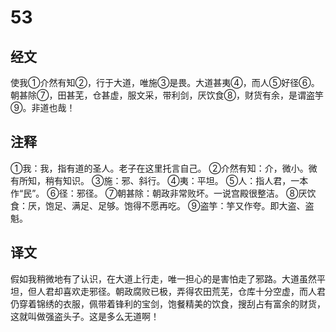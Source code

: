 # 53

## 经文

使我①介然有知②，行于大道，唯施③是畏。大道甚夷④，而人⑤好径⑥。朝甚除⑦，田甚芜，仓甚虚，服文采，带利剑，厌饮食⑧，财货有余，是谓盗竽⑨。非道也哉！

## 注释

①我：我，指有道的圣人。老子在这里托言自己。
②介然有知：介，微小。微有所知，稍有知识。
③施：邪、斜行。
④夷：平坦。
⑤人：指人君，一本作“民”。
⑥径：邪径。
⑦朝甚除：朝政非常败坏。一说宫殿很整洁。
⑧厌饮食：厌，饱足、满足、足够。饱得不愿再吃。
⑨盗竽：竽又作夸。即大盗、盗魁。

## 译文

假如我稍微地有了认识，在大道上行走，唯一担心的是害怕走了邪路。大道虽然平坦，但人君却喜欢走邪径。朝政腐败已极，弄得农田荒芜，仓库十分空虚，而人君仍穿着锦绣的衣服，佩带着锋利的宝剑，饱餐精美的饮食，搜刮占有富余的财货，这就叫做强盗头子。这是多么无道啊！
